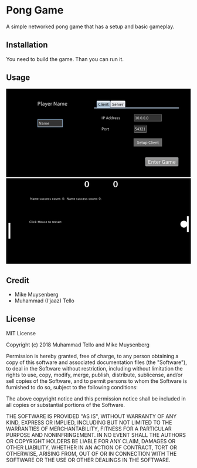 # Pong Game
A simple networked pong game that has a setup and basic gameplay.


## Installation
You need to build the game. Than you can run it.

## Usage
![Game Setup](./Game_Setup.png)
![Game Playing](./Game_Playing.png)




## Credit
- Mike Muysenberg
- Muhammad (I'jaaz) Tello


## License

MIT License

Copyright (c) 2018 Muhammad Tello and Mike Muysenberg

Permission is hereby granted, free of charge, to any person obtaining a copy
of this software and associated documentation files (the "Software"), to deal
in the Software without restriction, including without limitation the rights
to use, copy, modify, merge, publish, distribute, sublicense, and/or sell
copies of the Software, and to permit persons to whom the Software is
furnished to do so, subject to the following conditions:

The above copyright notice and this permission notice shall be included in all
copies or substantial portions of the Software.

THE SOFTWARE IS PROVIDED "AS IS", WITHOUT WARRANTY OF ANY KIND, EXPRESS OR
IMPLIED, INCLUDING BUT NOT LIMITED TO THE WARRANTIES OF MERCHANTABILITY,
FITNESS FOR A PARTICULAR PURPOSE AND NONINFRINGEMENT. IN NO EVENT SHALL THE
AUTHORS OR COPYRIGHT HOLDERS BE LIABLE FOR ANY CLAIM, DAMAGES OR OTHER
LIABILITY, WHETHER IN AN ACTION OF CONTRACT, TORT OR OTHERWISE, ARISING FROM,
OUT OF OR IN CONNECTION WITH THE SOFTWARE OR THE USE OR OTHER DEALINGS IN THE
SOFTWARE.
